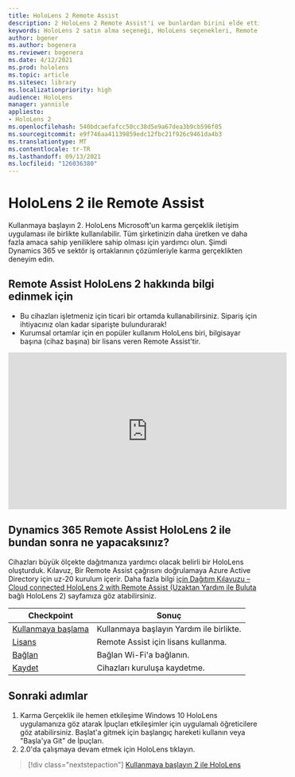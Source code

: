 ```yaml
---
title: HoloLens 2 Remote Assist
description: 2 HoloLens 2 Remote Assist'i ve bunlardan birini elde ettikten sonra ne yapacaklarını öğrenin.
keywords: HoloLens 2 satın alma seçeneği, HoloLens seçenekleri, Remote Assist
author: bgener
ms.author: bogenera
ms.reviewer: bogenera
ms.date: 4/12/2021
ms.prod: hololens
ms.topic: article
ms.sitesec: library
ms.localizationpriority: high
audience: HoloLens
manager: yannisle
appliesto:
- HoloLens 2
ms.openlocfilehash: 540bdcaefafcc50cc38d5e9a67dea3b9cb596f05
ms.sourcegitcommit: e9f746aa41139859edc12fbc21f926c9461da4b3
ms.translationtype: MT
ms.contentlocale: tr-TR
ms.lasthandoff: 09/13/2021
ms.locfileid: "126036380"
---
```

# <a name="hololens-2-with-remote-assist"></a>HoloLens 2 ile Remote Assist

Kullanmaya başlayın 2. HoloLens Microsoft'un karma gerçeklik iletişim uygulaması ile birlikte kullanılabilir. Tüm şirketinizin daha üretken ve daha fazla amaca sahip yeniliklere sahip olması için yardımcı olun. Şimdi Dynamics 365 ve sektör iş ortaklarının çözümleriyle karma gerçeklikten deneyim edin.

## <a name="learn-about-hololens-2-with-remote-assist"></a>Remote Assist HoloLens 2 hakkında bilgi edinmek için
- Bu cihazları işletmeniz için ticari bir ortamda kullanabilirsiniz. Sipariş için ihtiyacınız olan kadar siparişte bulundurarak!
- Kurumsal ortamlar için en popüler kullanım HoloLens biri, bilgisayar başına (cihaz başına) bir lisans veren Remote Assist'tir. 

<iframe width="560" height="315" src="https://www.youtube.com/embed/d3YT8j0yYl0" frameborder="0" allow="accelerometer; autoplay; clipboard-write; encrypted-media; gyroscope; picture-in-picture" allowfullscreen></iframe>

## <a name="heres-what-to-do-next-with-the-hololens-2-with-dynamics-365-remote-assist-edition"></a>Dynamics 365 Remote Assist HoloLens 2 ile bundan sonra ne yapacaksınız?

Cihazları büyük ölçekte dağıtmanıza yardımcı olacak belirli bir HoloLens oluşturduk. Kılavuz, Bir Remote Assist çağrısını doğrulamaya Azure Active Directory için uz-20 kurulum içerir. Daha fazla bilgi [için Dağıtım Kılavuzu – Cloud connected HoloLens 2 with Remote Assist (Uzaktan Yardım ile Buluta](hololens2-cloud-connected-overview.md) bağlı HoloLens 2) sayfamıza göz atabilirsiniz.

| Checkpoint  | Sonuç                                |
|-------------|----------------------------------------|
| [Kullanmaya başlama](/dynamics365/mixed-reality/remote-assist/overview-hololens) | Kullanmaya başlayın Yardım ile birlikte.        |
| [Lisans](/dynamics365/mixed-reality/remote-assist/deploy-remote-assist#add-and-assign-licenses)     | Remote Assist için lisans kullanma.      |
| [Bağlan](/hololens/hololens-network)     | Bağlan Wi-Fi'a bağlanın.       |
| [Kaydet](/hololens/hololens-enroll-mdm)      | Cihazları kuruluşa kaydetme. |

## <a name="next-steps"></a>Sonraki adımlar

1. Karma Gerçeklik ile hemen etkileşime Windows 10 HoloLens uygulamanıza göz atarak İpuçları etkileşimler için uygulamalı öğreticilere göz atabilirsiniz.  Başlat'a gitmek için başlangıç hareketi kullanın veya "Başla'ya Git" de İpuçları.
1. 2.0'da çalışmaya devam etmek için HoloLens tıklayın.

> [!div class="nextstepaction"]
> [Kullanmaya başlayın 2 ile HoloLens](hololens2-basic-usage.md)
